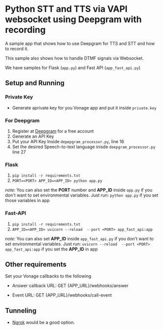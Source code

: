 
# Python STT and TTS via VAPI websocket using Deepgram with recording

A sample app that shows how to use Deepgram for TTS and STT and how to record it.

This sample also shows how to handle DTMF signals via Websocket.

We have samples for Flask (`app.py`) and Fast API (`app_fast_api.py`)

## Setup and Running

### Private Key
- Generate aprivate key for you Vonage app and put it inside `private.key`

### For Deepgram
1. Register at [Deepgram](https://deepgram.com/) for a free account
2. Generate an API Key
3. Put your API Key Inside `depepgram_processor.py`, line 16
4. Set the desired Speech-to-text language inisde `deepgram_processor.py` line 27
  
### Flask
1. `pip install -r requirements.txt`
2. `PORT=<PORT> APP_ID=<APP_ID> python app.py`
     

 *note:* You can also set the **PORT** number and **APP_ID** inside `app.py` if you don't want to set environmental variables. Just run:
 `python app.py`
 if you set those variables in app

### Fast-API
1. `pip install -r requirements.txt`
2. `APP_ID=<APP_ID> uvicorn --reload  --port <PORT> app_fast_api:app`
     

 *note:* You can also set **APP_ID** inside `app_fast_api.py` if you don't want to set environmental variables. Just run:
  `uvicorn --reload  --port <PORT> app_fast_api:app`
  if you set the **APP_ID** in app
## Other requirements

  

Set your Vonage callbacks to the following

- Answer callback URL: GET {APP_URL}/webhooks/answer

- Event URL: GET {APP_URL}/webhooks/call-event


## Tunneling

- [Ngrok](https://ngrok.com/) would be a good option.